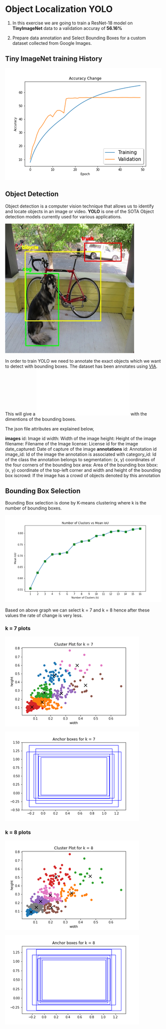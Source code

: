 # Object Localization YOLO

1. In this exercise we are going to train a ResNet-18 model on **TinyImageNet** data to a validation accuray of **56.16%**

2. Prepare data annotation and Select Bounding Boxes for a custom dataset collected from Google Images.

## Tiny ImageNet training History

![tiny](images\accuracy_change.png)


## Object Detection

Object detection is a computer vision technique that allows us to identify and locate objects in an image or video. **YOLO** is one of the SOTA Object detection models currently used for various applications.

![od](images\od.png)


In order to train YOLO we need to annotate the exact objects which we want to detect with bounding boxes. The dataset has been annotates using <a href="https://www.robots.ox.ac.uk/~vgg/software/via/via_demo.html">VIA</a>. This will give a ![json file](PPE.json) with the dimentions of the bounding boxes.

The json file attributes are explained below,

**images**
    id: Image id
    width: Width of the image
    height: Height of the image
    filename: Filename of the Image
    license: License id for the image
    date_captured: Date of capture of the image
**annotations**
    id: Annotation id
    image_id: Id of the image the annotation is associated with
    category_id: Id of the class the annotation belongs to
    segmentation: (x, y) coordinates of the four corners of the bounding box
    area: Area of the bounding box
    bbox: (x, y) coordinate of the top-left corner and width and height of the bounding box
    iscrowd: If the image has a crowd of objects denoted by this annotation

## Bounding Box Selection

Bounding Box selection is done by K-means clustering where k is the number of bounding boxes.

![kmeans](images\kmeans_iou.png)

Based on above graph we can select k = 7 and k = 8 hence after these values the rate of change is very less.

### k = 7 plots

![k7cluster](images\cluster_plot_k7.png)

![k7anchor](images\anchor_bbox_k7.png)

### k = 8 plots

![k8cluster](images\cluster_plot_k8.png)

![k8anchor](images\anchor_bbox_k8.png)

